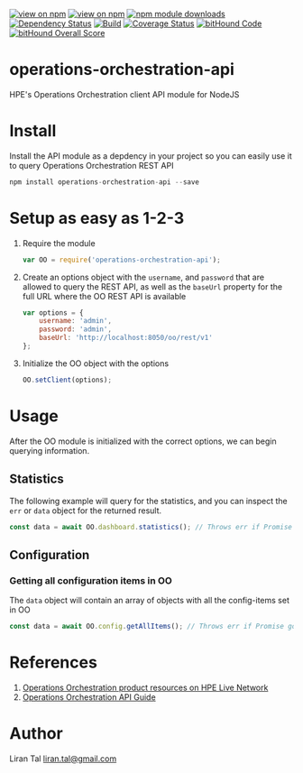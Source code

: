 [![view on npm](http://img.shields.io/npm/v/operations-orchestration-api.svg)](https://www.npmjs.org/package/operations-orchestration-api)
[![view on npm](http://img.shields.io/npm/l/operations-orchestration-api.svg)](https://www.npmjs.org/package/operations-orchestration-api)
[![npm module downloads](http://img.shields.io/npm/dt/operations-orchestration-api.svg)](https://www.npmjs.org/package/operations-orchestration-api)
[![Dependency Status](https://david-dm.org/lirantal/operations-orchestration-api.svg)](https://david-dm.org/lirantal/operations-orchestration-api)
[![Build](https://travis-ci.org/lirantal/operations-orchestration-api.svg?branch=master)](https://travis-ci.org/lirantal/operations-orchestration-api)
[![Coverage Status](https://coveralls.io/repos/lirantal/operations-orchestration-api/badge.svg?branch=master&service=github)](https://coveralls.io/github/lirantal/operations-orchestration-api?branch=master)
[![bitHound Code](https://www.bithound.io/github/lirantal/operations-orchestration-api/badges/code.svg)](https://www.bithound.io/github/lirantal/operations-orchestration-api)
[![bitHound Overall Score](https://www.bithound.io/github/lirantal/operations-orchestration-api/badges/score.svg)](https://www.bithound.io/github/lirantal/operations-orchestration-api)


# operations-orchestration-api
HPE's Operations Orchestration client API module for NodeJS 

# Install
Install the API module as a depdency in your project so you can easily use it to query Operations Orchestration REST API

```javascript
npm install operations-orchestration-api --save
```

# Setup as easy as 1-2-3
1. Require the module

    ```javascript
    var OO = require('operations-orchestration-api');
    ```

2. Create an options object with the `username`, and `password` that are allowed to query the REST API, as well as the `baseUrl` property for the full URL where the OO REST API is available

    ```javascript
    var options = {
    	username: 'admin',
    	password: 'admin',
    	baseUrl: 'http://localhost:8050/oo/rest/v1'
    };
    ```

3. Initialize the OO object with the options

    ```javascript
    OO.setClient(options);
    ```

# Usage
After the OO module is initialized with the correct options, we can begin querying information.

## Statistics
The following example will query for the statistics, and you can inspect the `err` or `data` object for the returned result.
```javascript
const data = await OO.dashboard.statistics(); // Throws err if Promise got rejected
```
## Configuration
### Getting all configuration items in OO
The `data` object will contain an array of objects with all the config-items set in OO

```javascript
const data = await OO.config.getAllItems(); // Throws err if Promise got rejected
```

# References
1. [Operations Orchestration product resources on HPE Live Network](https://hpln.hp.com/group/operations-orchestration)
2. [Operations Orchestration API Guide](https://hpln.hpe.com/node/21991)


# Author
Liran Tal <liran.tal@gmail.com>

